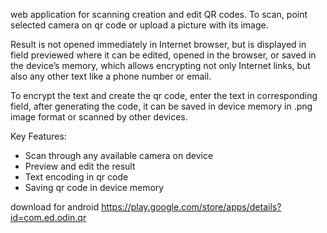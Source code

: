 web application for scanning creation and edit QR codes.
To scan, point selected camera on qr code or upload a picture with its image.

Result is not opened immediately in Internet browser, but is displayed in field previewed where it can be edited, opened in the browser, or saved in the device’s memory, which allows encrypting not only Internet links, but also any other text like a phone number or email.

To encrypt the text and create the qr code, enter the text in  corresponding field, after generating the code, it can be saved in  device memory in .png image format or scanned by other devices.

Key Features:
- Scan through any available camera on device
- Preview and edit the result
- Text encoding in qr code
- Saving qr code in device memory

download for android https://play.google.com/store/apps/details?id=com.ed.odin.qr
